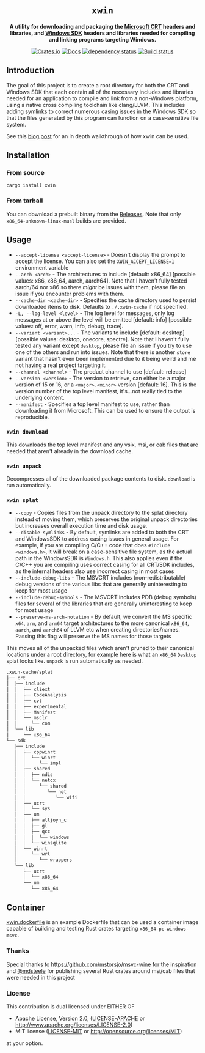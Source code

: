 <div align="center">

# `xwin`

**A utility for downloading and packaging the [Microsoft CRT](https://docs.microsoft.com/en-us/cpp/c-runtime-library/crt-library-features?redirectedfrom=MSDN&view=msvc-160) headers and libraries, and [Windows SDK](https://en.wikipedia.org/wiki/Microsoft_Windows_SDK) headers and libraries needed for compiling and linking programs targeting Windows.**

[![Crates.io](https://img.shields.io/crates/v/xwin.svg)](https://crates.io/crates/xwin)
[![Docs](https://docs.rs/xwin/badge.svg)](https://docs.rs/xwin)
[![dependency status](https://deps.rs/repo/github/Jake-Shadle/xwin/status.svg)](https://deps.rs/repo/github/Jake-Shadle/xwin)
[![Build status](https://github.com/Jake-Shadle/xwin/workflows/CI/badge.svg)](https://github.com/Jake-Shadle/xwin/actions)

</div>

## Introduction

The goal of this project is to create a root directory for both the CRT and Windows SDK that each contain all of the necessary includes and libraries needed for an application to compile and link from a non-Windows platform, using a native cross compiling toolchain like clang/LLVM. This includes adding symlinks to correct numerous casing issues in the Windows SDK so that the files generated by this program can function on a case-sensitive file system.

See this [blog post](https://jake-shadle.github.io/xwin/) for an in depth walkthrough of how xwin can be used.

## Installation

### From source

`cargo install xwin`

### From tarball

You can download a prebuilt binary from the [Releases](https://github.com/Jake-Shadle/xwin/releases). Note that only `x86_64-unknown-linux-musl` builds are provided.

## Usage

- `--accept-license <accept-license>` - Doesn't display the prompt to accept the license. You can also set the `XWIN_ACCEPT_LICENSE=1` environment variable
- `--arch <arch>` - The architectures to include [default: x86_64]  [possible values: x86, x86_64, aarch, aarch64]. Note that I haven't fully tested aarch/64 nor x86 so there _might_ be issues with them, please file an issue if you encounter problems with them.
- `--cache-dir <cache-dir>` - Specifies the cache directory used to persist downloaded items to disk. Defaults to `./.xwin-cache` if not specified.
- `-L, --log-level <level>` - The log level for messages, only log messages at or above the level will be emitted [default: info] [possible values: off, error, warn, info, debug, trace].
- `--variant <variant>...` - The variants to include [default: desktop]  [possible values: desktop, onecore, spectre]. Note that I haven't fully tested any variant except `desktop`, please file an issue if you try to use one of the others and run into issues. Note that there is another `store` variant that hasn't even been implemented due to it being weird and me not having a real project targeting it.
- `--channel <channel>` - The product channel to use [default: release]
- `--version <version>` - The version to retrieve, can either be a major version of 15 or 16, or a `<major>.<minor>` version [default: 16]. This is the version number of the top level manifest, it's...not really tied to the underlying content.
- `--manifest` - Specifies a top level manifest to use, rather than downloading it from Microsoft. This can be used to ensure the output is reproducible.

### `xwin download`

This downloads the top level manifest and any vsix, msi, or cab files that are needed that aren't already in the download cache.

### `xwin unpack`

Decompresses all of the downloaded package contents to disk. `download` is run automatically.

### `xwin splat`

- `--copy` - Copies files from the unpack directory to the splat directory instead of moving them, which preserves the original unpack directories but increases overall execution time and disk usage.
- `--disable-symlinks` - By default, symlinks are added to both the CRT and WindowsSDK to address casing issues in general usage. For example, if you are compiling C/C++ code that does `#include <windows.h>`, it will break on a case-sensitive file system, as the actual path in the WindowsSDK is `Windows.h`. This also applies even if the C/C++ you are compiling uses correct casing for all CRT/SDK includes, as the internal headers also use incorrect casing in most cases
- `--include-debug-libs` - The MSVCRT includes (non-redistributable) debug versions of the various libs that are generally uninteresting to keep for most usage
- `--include-debug-symbols` - The MSVCRT includes PDB (debug symbols) files for several of the libraries that are generally uninteresting to keep for most usage
- `--preserve-ms-arch-notation` - By default, we convert the MS specific `x64`, `arm`, and `arm64` target architectures to the more canonical `x86_64`, `aarch`, and `aarch64` of LLVM etc when creating directories/names. Passing this flag will preserve the MS names for those targets

This moves all of the unpacked files which aren't pruned to their canonical locations under a root directory, for example here is what an `x86_64` `Desktop` splat looks like. `unpack` is run automatically as needed.

```txt
.xwin-cache/splat
├── crt
│  ├── include
│  │  ├── cliext
│  │  ├── CodeAnalysis
│  │  ├── cvt
│  │  ├── experimental
│  │  ├── Manifest
│  │  └── msclr
│  │     └── com
│  └── lib
│     └── x86_64
└── sdk
   ├── include
   │  ├── cppwinrt
   │  │  └── winrt
   │  │     └── impl
   │  ├── shared
   │  │  ├── ndis
   │  │  └── netcx
   │  │     └── shared
   │  │        └── net
   │  │           └── wifi
   │  ├── ucrt
   │  │  └── sys
   │  ├── um
   │  │  ├── alljoyn_c
   │  │  ├── gl
   │  │  ├── qcc
   │  │  │  └── windows
   │  │  └── winsqlite
   │  └── winrt
   │     └── wrl
   │        └── wrappers
   └── lib
      ├── ucrt
      │  └── x86_64
      └── um
         └── x86_64
```

## Container

[xwin.dockerfile](xwin.dockerfile) is an example Dockerfile that can be used a container image capable of building and testing Rust crates targeting `x86_64-pc-windows-msvc`.

### Thanks

Special thanks to <https://github.com/mstorsjo/msvc-wine> for the inspiration and [@mdsteele](https://github.com/mdsteele) for publishing several Rust crates around msi/cab files that were needed in this project

### License

This contribution is dual licensed under EITHER OF

- Apache License, Version 2.0, ([LICENSE-APACHE](LICENSE-APACHE) or <http://www.apache.org/licenses/LICENSE-2.0>)
- MIT license ([LICENSE-MIT](LICENSE-MIT) or <http://opensource.org/licenses/MIT>)

at your option.
